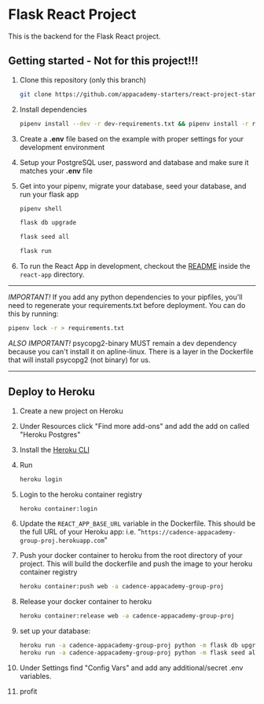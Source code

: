 # Flask React Project

This is the backend for the Flask React project.

## Getting started - Not for this project!!!

1. Clone this repository (only this branch)

   ```bash
   git clone https://github.com/appacademy-starters/react-project-starter.git
   ```
2. Install dependencies

   ```bash
   pipenv install --dev -r dev-requirements.txt && pipenv install -r requirements.txt
   ```
3. Create a **.env** file based on the example with proper settings for your
   development environment
4. Setup your PostgreSQL user, password and database and make sure it matches your **.env** file
5. Get into your pipenv, migrate your database, seed your database, and run your flask app

   ```bash
   pipenv shell
   ```

   ```bash
   flask db upgrade
   ```

   ```bash
   flask seed all
   ```

   ```bash
   flask run
   ```
6. To run the React App in development, checkout the [README](./react-app/README.md) inside the `react-app` directory.

---

*IMPORTANT!*
If you add any python dependencies to your pipfiles, you'll need to regenerate your requirements.txt before deployment.
You can do this by running:

```bash
pipenv lock -r > requirements.txt
```

*ALSO IMPORTANT!*
psycopg2-binary MUST remain a dev dependency because you can't install it on apline-linux.
There is a layer in the Dockerfile that will install psycopg2 (not binary) for us.

---

## Deploy to Heroku

1. Create a new project on Heroku
2. Under Resources click "Find more add-ons" and add the add on called "Heroku Postgres"
3. Install the [Heroku CLI](https://devcenter.heroku.com/articles/heroku-command-line)
4. Run

   ```bash
   heroku login
   ```
5. Login to the heroku container registry

   ```bash
   heroku container:login
   ```
6. Update the `REACT_APP_BASE_URL` variable in the Dockerfile.
   This should be the full URL of your Heroku app: i.e. "`https://cadence-appacademy-group-proj.herokuapp.com`"
7. Push your docker container to heroku from the root directory of your project.
   This will build the dockerfile and push the image to your heroku container registry

   ```bash
   heroku container:push web -a cadence-appacademy-group-proj
   ```
8. Release your docker container to heroku

   ```bash
   heroku container:release web -a cadence-appacademy-group-proj
   ```
9. set up your database:

   ```bash
   heroku run -a cadence-appacademy-group-proj python -m flask db upgrade
   heroku run -a cadence-appacademy-group-proj python -m flask seed all
   ```
10. Under Settings find "Config Vars" and add any additional/secret .env variables.
11. profit
